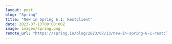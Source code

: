```yaml
---
layout: post
blog: "Spring"
title: "New in Spring 6.1: RestClient"
date: 2023-07-13T00:00:00Z
image: images/spring.png
remote_url: "https://spring.io/blog/2023/07/13/new-in-spring-6-1-restclient"
---
```

